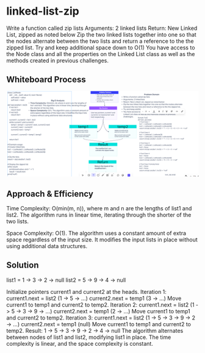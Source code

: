# linked-list-zip
Write a function called zip lists
Arguments: 2 linked lists
Return: New Linked List, zipped as noted below
Zip the two linked lists together into one so that the nodes alternate between the two lists and return a reference to the the zipped list.
Try and keep additional space down to O(1)
You have access to the Node class and all the properties on the Linked List class as well as the methods created in previous challenges.
## Whiteboard Process
![whiteboard](./whiteboard8.png)

## Approach & Efficiency
Time Complexity: O(min(m, n)), where m and n are the lengths of list1 and list2. The algorithm runs in linear time, iterating through the shorter of the two lists.

Space Complexity: O(1). The algorithm uses a constant amount of extra space regardless of the input size. It modifies the input lists in place without using additional data structures.

## Solution
list1 = 1 -> 3 -> 2 -> null
list2 = 5 -> 9 -> 4 -> null


Initialize pointers current1 and current2 at the heads.
Iteration 1:
current1.next = list2 (1 -> 5 -> ...)
current2.next = temp1 (3 -> ...)
Move current1 to temp1 and current2 to temp2.
Iteration 2:
current1.next = list2 (1 -> 5 -> 3 -> 9 -> ...)
current2.next = temp1 (2 -> ...)
Move current1 to temp1 and current2 to temp2.
Iteration 3:
current1.next = list2 (1 -> 5 -> 3 -> 9 -> 2 -> ...)
current2.next = temp1 (null)
Move current1 to temp1 and current2 to temp2.
Result: 1 -> 5 -> 3 -> 9 -> 2 -> 4 -> null
The algorithm alternates between nodes of list1 and list2, modifying list1 in place. The time complexity is linear, and the space complexity is constant.